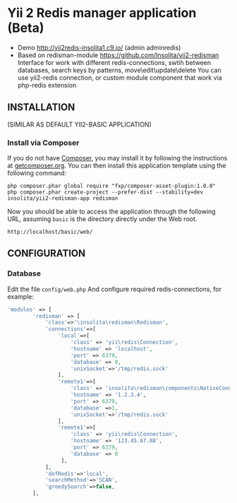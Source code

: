Yii 2 Redis manager application (Beta)
================================

 * Demo http://yii2redis-insolita1.c9.io/  (admin adminredis)
 * Based on redisman-module https://github.com/Insolita/yii2-redisman
Interface for work with different redis-connections, swtih between databases, search keys by patterns, move\edit\update\delete
You can use yii2-redis connection, or custom module component that work via php-redis extension


INSTALLATION
------------
(SIMILAR AS DEFAULT YII2-BASIC APPLICATION)
### Install via Composer
If you do not have [Composer](http://getcomposer.org/), you may install it by following the instructions
at [getcomposer.org](http://getcomposer.org/doc/00-intro.md#installation-nix).
You can then install this application template using the following command:
~~~
php composer.phar global require "fxp/composer-asset-plugin:1.0.0"
php composer.phar create-project --prefer-dist --stability=dev insolita/yii2-redisman-app redisman
~~~

Now you should be able to access the application through the following URL, assuming `basic` is the directory
directly under the Web root.

~~~
http://localhost/basic/web/
~~~

CONFIGURATION
-------------

### Database

Edit the file `config/web.php` And configure required redis-connections, for example:

```php
'modules' => [
        'redisman' => [
            'class'=>'\insolita\redisman\Redisman',
            'connections'=>[
                'local'=>[
                    'class' => 'yii\redis\Connection',
                    'hostname' => 'localhost',
                    'port' => 6379,
                    'database' => 0,
                    'unixSocket'=>'/tmp/redis.sock'
                ],
                'remote1'=>[
                    'class' => 'insolita\redisman\components\NativeConnection',
                    'hostname' => '1.2.3.4',
                    'port' => 6379,
                    'database' =>1,
                    'unixSocket'=>'/tmp/redis.sock'
                ],
                'remote1'=>[
                    'class' => 'yii\redis\Connection',
                    'hostname' => '123.45.67.88',
                    'port' => 6379,
                    'database' => 0
                 ],
            ],
            'defRedis'=>'local',
            'searchMethod'=>'SCAN',
            'greedySearch'=>false,
        ],
```
